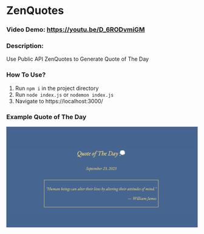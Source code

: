 # ZenQuotes

### Video Demo: https://youtu.be/D_6RODvmiGM

### Description: 
Use Public API ZenQuotes to Generate Quote of The Day

### How To Use?
1. Run ```npm i``` in the project directory
2. Run ```node index.js``` or ```nodemon index.js```
3. Navigate to https://localhost:3000/

### Example Quote of The Day
![](/assets/example.png)
